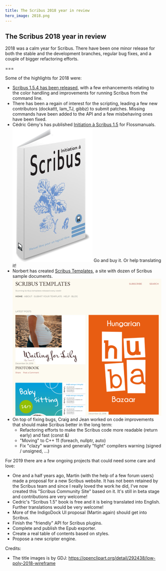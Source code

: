```yaml
---
title: The Scribus 2018 year in review
hero_image: 2018.png
---
```

## The Scribus 2018 year in review

2018 was a calm year for Scribus. There have been one minor release for both the stable and the development branches, regular bug fixes, and a couple of bigger refactoring efforts.

===

Some of the highlights for 2018 were:

- [Scribus 1.5.4 has been released](https://wiki.scribus.net/canvas/1.5.4_Release), with a few enhancements relating to the color handling and improvements for running Scribus from the command line.
- There has been a regain of interest for the scripting, leading a few new contributors (dockattt, Iam_TJ, gibbz) to submit patches. Missing commands have been added to the API and a few misbehaving ones have been fixed.
- Cédric Gémy's has published [Initiation à Scribus 1.5](https://boutique.flossmanualsfr.net/home/12-scribus-9791090791411.html) for Flossmanuals.
  [![](initiation-a-scribus.png?resize=150)](https://boutique.flossmanualsfr.net/home/12-scribus-9791090791411.html)
  Go and buy it. Or help translating it!
- Norbert has created [Scribus Templates](https://www.scribus-templates.net), a site with dozen of Scribus sample documents.
  [![](scribus-templates.png?resize=150)](https://www.scribus-templates.net)
- On top of fixing bugs, Craig and Jean worked on code improvements that should make Scribus better in the long term:
  - Refactoring efforts to make the Scribus code more readable (return early) and fast (const &)
  - "Moving" to C++ 11 (foreach, nullptr, auto)
  - Fix "clazy" warnings and generally "fight" compilers warning (signed / unsigned, ...)

For 2019 there are a few ongoing projects that could need some care and love:

- One and a half years ago, Martin (with the help of a few forum users) made a proposal for a new Scribus website. It has not been retained by the Scribus team and since I really loved the work he did, I've now created this "Scribus Community Site" based on it.
  It's still in beta stage and contributions are very welcome!
- Cedric's "Scribus 1.5" book is free and it is being translated into English. Further translations would be very welcome!
- More of the IndigoDock UI proposal (Martin again) should get into Scribus.
- Finish the "friendly" API for Scribus plugins.
- Complete and publish the Epub exporter.
- Create a real table of contents based on styles.
- Propose a new scripter engine.

Credits:

- The title images is by GDJ: https://openclipart.org/detail/292438/low-poly-2018-wireframe
